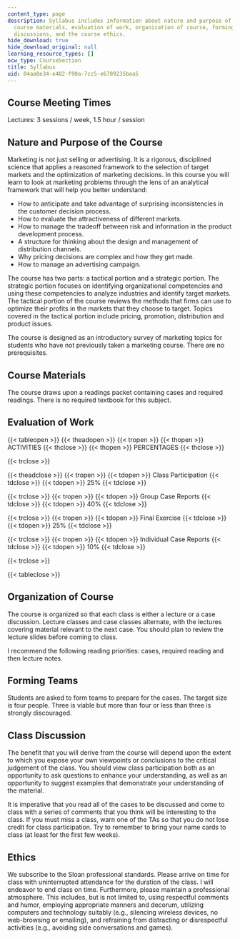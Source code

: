 ```yaml
---
content_type: page
description: Syllabus includes information about nature and purpose of the Course,
  course materials, evaluation of work, organization of course, forming teams, class
  discussions, and the course ethics.
hide_download: true
hide_download_original: null
learning_resource_types: []
ocw_type: CourseSection
title: Syllabus
uid: 04aa8e34-e482-f90a-7cc5-e6709235baa5
---
```


Course Meeting Times
--------------------

Lectures: 3 sessions / week, 1.5 hour / session

Nature and Purpose of the Course
--------------------------------

Marketing is not just selling or advertising. It is a rigorous, disciplined science that applies a reasoned framework to the selection of target markets and the optimization of marketing decisions. In this course you will learn to look at marketing problems through the lens of an analytical framework that will help you better understand:

*   How to anticipate and take advantage of surprising inconsistencies in the customer decision process.
*   How to evaluate the attractiveness of different markets.
*   How to manage the tradeoff between risk and information in the product development process.
*   A structure for thinking about the design and management of distribution channels.
*   Why pricing decisions are complex and how they get made.
*   How to manage an advertising campaign.

The course has two parts: a tactical portion and a strategic portion. The strategic portion focuses on identifying organizational competencies and using these competencies to analyze industries and identify target markets. The tactical portion of the course reviews the methods that firms can use to optimize their profits in the markets that they choose to target. Topics covered in the tactical portion include pricing, promotion, distribution and product issues.

The course is designed as an introductory survey of marketing topics for students who have not previously taken a marketing course. There are no prerequisites.

Course Materials
----------------

The course draws upon a readings packet containing cases and required readings. There is no required textbook for this subject.

Evaluation of Work
------------------

{{< tableopen >}}
{{< theadopen >}}
{{< tropen >}}
{{< thopen >}}
ACTIVITIES
{{< thclose >}}
{{< thopen >}}
PERCENTAGES
{{< thclose >}}

{{< trclose >}}

{{< theadclose >}}
{{< tropen >}}
{{< tdopen >}}
Class Participation
{{< tdclose >}}
{{< tdopen >}}
25%
{{< tdclose >}}

{{< trclose >}}
{{< tropen >}}
{{< tdopen >}}
Group Case Reports
{{< tdclose >}}
{{< tdopen >}}
40%
{{< tdclose >}}

{{< trclose >}}
{{< tropen >}}
{{< tdopen >}}
Final Exercise
{{< tdclose >}}
{{< tdopen >}}
25%
{{< tdclose >}}

{{< trclose >}}
{{< tropen >}}
{{< tdopen >}}
Individual Case Reports
{{< tdclose >}}
{{< tdopen >}}
10%
{{< tdclose >}}

{{< trclose >}}

{{< tableclose >}}

  

Organization of Course
----------------------

The course is organized so that each class is either a lecture or a case discussion. Lecture classes and case classes alternate, with the lectures covering material relevant to the next case. You should plan to review the lecture slides before coming to class.

I recommend the following reading priorities: cases, required reading and then lecture notes.

Forming Teams
-------------

Students are asked to form teams to prepare for the cases. The target size is four people. Three is viable but more than four or less than three is strongly discouraged.

Class Discussion
----------------

The benefit that you will derive from the course will depend upon the extent to which you expose your own viewpoints or conclusions to the critical judgement of the class. You should view class participation both as an opportunity to ask questions to enhance your understanding, as well as an opportunity to suggest examples that demonstrate your understanding of the material.

It is imperative that you read all of the cases to be discussed and come to class with a series of comments that you think will be interesting to the class. If you must miss a class, warn one of the TAs so that you do not lose credit for class participation. Try to remember to bring your name cards to class (at least for the first few weeks).

Ethics
------

We subscribe to the Sloan professional standards. Please arrive on time for class with uninterrupted attendance for the duration of the class. I will endeavor to end class on time. Furthermore, please maintain a professional atmosphere. This includes, but is not limited to, using respectful comments and humor, employing appropriate manners and decorum, utilizing computers and technology suitably (e.g., silencing wireless devices, no web-browsing or emailing), and refraining from distracting or disrespectful activities (e.g., avoiding side conversations and games).